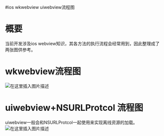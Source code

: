 #ios wkwebview uiwebview流程图
# 概要

当前开发涉及ios webview知识，其各方法的执行流程会经常用到，因此整理成了两张图供参考。

# wkwebview流程图

<img src="https://img-blog.csdnimg.cn/20190629110330342.png?x-oss-process=image/watermark,type_ZmFuZ3poZW5naGVpdGk,shadow_10,text_aHR0cHM6Ly94dWppYWppYS5ibG9nLmNzZG4ubmV0,size_16,color_FFFFFF,t_70" alt="在这里插入图片描述">

# uiwebview+NSURLProtcol 流程图

uiwebview一般会和NSURLProtcol一起使用来实现离线资源的加载。 <img src="https://img-blog.csdnimg.cn/20190629110358480.png?x-oss-process=image/watermark,type_ZmFuZ3poZW5naGVpdGk,shadow_10,text_aHR0cHM6Ly94dWppYWppYS5ibG9nLmNzZG4ubmV0,size_16,color_FFFFFF,t_70" alt="在这里插入图片描述">